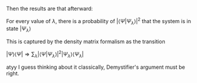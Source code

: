 Then the results are that afterward:

For every value of $\lambda$, there is a probability of $|\langle\Psi|\Psi_\lambda\rangle|^2$ that the system is in state $|\Psi_\lambda\rangle$

This is captured by the density matrix formalism as the transition

$|\Psi\rangle\langle\Psi|\Rightarrow\sum_\lambda|\langle\Psi|\Psi_\lambda\rangle|^2|\Psi_\lambda\rangle\langle\Psi_\lambda|$

atyy I guess thinking about it classically, Demystifier's argument must be right. 